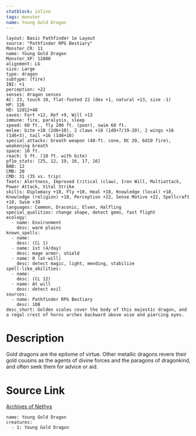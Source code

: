 ```yaml
---
statblock: inline
tags: monster
name: Young Gold Dragon
---
```

```statblock
layout: Basic Pathfinder 1e Layout
source: "Pathfinder RPG Bestiary"
Monster_CR: 11
name: Young Gold Dragon
Monster_XP: 12800
alignment: LG
size: Large
type: dragon
subtype: (fire)
INI: +1
perception: +22
senses: dragon senses
AC: 23, touch 10, flat-footed 22 (dex +1, natural +13, size -1)
HP: 126
HD: 12d12+48
saves: Fort +12, Ref +9, Will +13
immune: fire, paralysis, sleep
speed: 60 ft., fly 200 ft. (poor), swim 60 ft.
melee: bite +18 (2d6+10), 2 claws +18 (1d8+7/19-20), 2 wings +16 (1d6+3), tail +16 (1d8+10)
special_attacks: breath weapon (40-ft. cone, DC 20, 6d10 fire), weakening breath
space: 10 ft.
reach: 5 ft. (10 ft. with bite)
pf1e_stats: [25, 12, 19, 16, 17, 16]
BAB: 12
CMB: 20
CMD: 31 (35 vs. trip)
feats: Alertness, Improved Critical (claw), Iron Will, Multiattack, Power Attack, Vital Strike
skills: Diplomacy +18, Fly +10, Heal +18, Knowledge (local) +18, Knowledge (religion) +18, Perception +22, Sense Motive +22, Spellcraft +18, Swim +30
languages: Common, Draconic, Elven, Halfling
special_qualities: change shape, detect gems, fast flight
ecology:
  - name: Environment
    desc: warm plains
known_spells:
  - name:
    desc: (CL 1)
  - name: 1st (4/day)
    desc: mage armor, shield
  - name: 0 (at-will)
    desc: detect magic, light, mending, stabilize
spell-like_abilities:
  - name:
    desc: (CL 12)
  - name: At will
    desc: detect evil
sources:
  - name: Pathfinder RPG Bestiary
    desc: 108
desc_short: Golden scales cover the body of this majestic dragon, and a regal crest of horns arches backward above wise and piercing eyes.
```
# Description
Gold dragons are the epitome of virtue. Other metallic dragons revere their gold cousins as the agents of divine forces and the paragons of dragonkind, and often seek them for advice or aid.
# Source Link
[Archives of Nethys](https://aonprd.com/MonsterDisplay.aspx?ItemName=Young%20Gold%20Dragon)
```encounter-table
name: Young Gold Dragon
creatures:
  - 1: Young Gold Dragon
```
